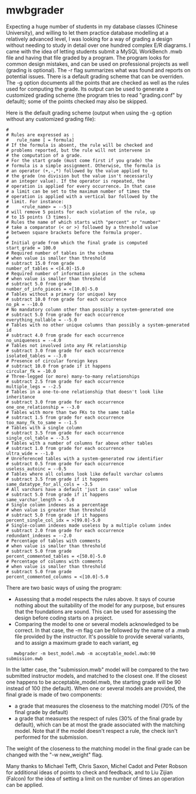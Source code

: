 # mwbgrader 
Expecting a huge number of students in my database classes (Chinese University), and willing to let them practice database modelling at a relatively advanced level, I was looking for a way of grading a design without needing to study in detail over one hundred complex E/R diagrams. I came with the idea of letting students submit a MySQL WorkBench .mwb file and having that file graded by a program.
The program looks for common design mistakes, and can be used on professional projects as well (grading is optional). The -r flag summarizes what was found and reports on potential issues.
There is a default grading scheme that can be overriden.
The -g option documents all the points that are checked as well as the rules used for computing the grade. Its output can be used to generate a customized grading scheme (the program tries to read "grading.conf" by default); some of the points checked may also be skipped.

Here is the default grading scheme (output when using the -g option without any customized grading file):

```
#
# Rules are expressed as :
#   rule_name [ = formula]
# If the formula is absent, the rule will be checked and
# problems reported, but the rule will not intervene in
# the computation of a grade.
# For the start grade (must come first if you grade) the
# formula is a simple assignment. Otherwise, the formula is
# an operator (+,-,*) followed by the value applied to
# the grade (no division but the value isn't necessarily
# an integer value). If the operator is repeated, the
# operation is applied for every occurrence. In that case
# a limit can be set to the maximum number of times the
# operation is applied with a vertical bar followed by the
# limit. For instance:
#     <rule_name> = --5|3
# will remove 5 points for each violation of the rule, up
# to 15 points (3 times).
# Rules the name of which starts with "percent" or "number"
# take a comparator (< or >) followed by a threshold value
# between square brackets before the formula proper.
# 
# Initial grade from which the final grade is computed
start_grade = 100.0
# Required number of tables in the schema
# when value is smaller than threshold
# subtract 15.0 from grade
number_of_tables = <[4.0]-15.0
# Required number of information pieces in the schema
# when value is smaller than threshold
# subtract 5.0 from grade
number_of_info_pieces = <[10.0]-5.0
# Tables without a primary (or unique) key
# subtract 10.0 from grade for each occurrence
no_pk = --10.0
# No mandatory column other than possibly a system-generated one
# subtract 5.0 from grade for each occurrence
everything_nullable = --5.0
# Tables with no other unique columns than possibly a system-generated id
# subtract 4.0 from grade for each occurrence
no_uniqueness = --4.0
# Tables not involved into any FK relationship
# subtract 3.0 from grade for each occurrence
isolated_tables = --3.0
# Presence of circular foreign keys
# subtract 10.0 from grade if it happens
circular_fk = -10.0
# Three-legged (or more) many-to-many relationships
# subtract 2.5 from grade for each occurrence
multiple_legs = --2.5
# Tables in a one-to-one relationship that doesn't look like inheritance
# subtract 3.0 from grade for each occurrence
one_one_relationship = --3.0
# Tables with more than two FKs to the same table
# subtract 1.5 from grade for each occurrence
too_many_fk_to_same = --1.5
# Tables with a single column
# subtract 3.5 from grade for each occurrence
single_col_table = --3.5
# Tables with a number of columns far above other tables
# subtract 1.0 from grade for each occurrence
ultra_wide = --1.0
# Unreferenced tables with a system-generated row identifier
# subtract 0.5 from grade for each occurrence
useless_autoinc = --0.5
# Tables where all columns look like default varchar columns
# subtract 3.5 from grade if it happens
same_datatype_for_all_cols = -3.5
# All varchars have a default 'just in case' value
# subtract 5.0 from grade if it happens
same_varchar_length = -5.0
# Single column indexes as a percentage
# when value is greater than threshold
# subtract 5.0 from grade if it happens
percent_single_col_idx = >[99.0]-5.0
# Single-column indexes made useless by a multiple column index
# subtract 2.0 from grade for each occurrence
redundant_indexes = --2.0
# Percentage of tables with comments
# when value is smaller than threshold
# subtract 5.0 from grade
percent_commented_tables = <[50.0]-5.0
# Percentage of columns with comments
# when value is smaller than threshold
# subtract 5.0 from grade
percent_commented_columns = <[10.0]-5.0
```

There are two basic ways of using the program:
 - Assessing that a model respects the rules above. It says of course nothing about the suitability of the model for any purpose, but ensures that the foundations are sound. This can be used for assessing the design before coding starts on a project.
 - Comparing the model to one or several models acknowledged to be correct. In that case, the -m flag can be followed by the name of a .mwb file provided by the instructor. It's possible to provide several variants, and to assign a maximum grade to each variant, eg
 ```
    mwbgrader -m best_model.mwb -m acceptable_model.mwb:90 submission.mwb
 ```
In the latter case, the "submission.mwb" model will be compared to the two submitted instructor models, and matched to the closest one. If the closest one happens to be acceptable_model.mwb, the starting grade will be 90 instead of 100 (the default). 
  When one or several models are provided, the final grade is made of two components:
   - a grade that measures the closeness to the matching model (70% of the final grade by default)
   - a grade that measures the respect of rules (30% of the final grade by default), which can be at most the grade associated with the matching model. Note that if the model doesn't respect a rule, the check isn't performed for the submission.

 The weight of the closeness to the matching model in the final grade can be changed with the "-w new_weight" flag.

Many thanks to Michael Tefft, Chris Saxon, Michel Cadot and Peter Robson for additional ideas of points to check and feedback, and to Liu Zijian (Falcon) for the idea of setting a limit on the number of times an operation can be applied.
